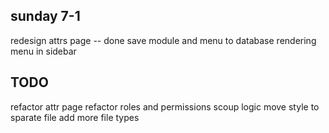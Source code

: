 sunday 7-1
--------------
redesign attrs page -- done
save module and menu to database 
rendering menu in sidebar




TODO
--------------
refactor attr page 
refactor roles and permissions
scoup logic 
move style to sparate file
add more file types

